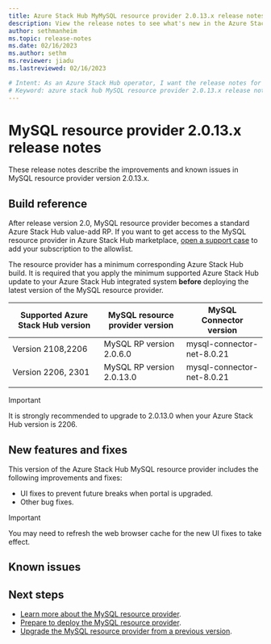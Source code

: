 ```yaml
---
title: Azure Stack Hub MyMySQL resource provider 2.0.13.x release notes 
description: View the release notes to see what's new in the Azure Stack Hub MyMySQL resource provider 2.0.13.x update.
author: sethmanheim
ms.topic: release-notes
ms.date: 02/16/2023
ms.author: sethm
ms.reviewer: jiadu
ms.lastreviewed: 02/16/2023

# Intent: As an Azure Stack Hub operator, I want the release notes for the MySQL resource provider 2.0.13.x update.
# Keyword: azure stack hub MySQL resource provider 2.0.13.x release notes
---
```


# MySQL resource provider 2.0.13.x release notes

These release notes describe the improvements and known issues in MySQL resource provider version 2.0.13.x.

## Build reference
After release version 2.0, MySQL resource provider becomes a standard Azure Stack Hub value-add RP. If you want to get access to the MySQL resource provider in Azure Stack Hub marketplace, [open a support case](../operator/azure-stack-help-and-support-overview.md) to add your subscription to the allowlist. 

The resource provider has a minimum corresponding Azure Stack Hub build. It is required that you apply the minimum supported Azure Stack Hub update to your Azure Stack Hub integrated system **before** deploying the latest version of the MySQL resource provider.

 |Supported Azure Stack Hub version|MySQL resource provider version|MySQL Connector version|
 |-----|-----|-----|
 |Version 2108,2206|MySQL RP version 2.0.6.0|mysql-connector-net-8.0.21|
 |Version 2206, 2301|MySQL RP version 2.0.13.0|mysql-connector-net-8.0.21|
 |     |     |     |

> [!IMPORTANT]
> It is strongly recommended to upgrade to 2.0.13.0 when your Azure Stack Hub version is 2206. 

## New features and fixes

This version of the Azure Stack Hub MySQL resource provider includes the following improvements and fixes:

- UI fixes to prevent future breaks when portal is upgraded.
- Other bug fixes.

> [!IMPORTANT]
> You may need to refresh the web browser cache for the new UI fixes to take effect.

## Known issues



## Next steps

- [Learn more about the MySQL resource provider](azure-stack-MySQL-resource-provider.md).
- [Prepare to deploy the MySQL resource provider](azure-stack-MySQL-resource-provider-deploy.md#prerequisites).
- [Upgrade the MySQL resource provider from a previous version](azure-stack-MySQL-resource-provider-update.md).

